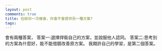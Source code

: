 ```yaml
---
layout: post
comments: true
title: 在給你一次機會，你會不會提供另一種方案?
tags: 
---
```

會有兩種答案，
答案一:選擇捍衛自己的方案，並說服他人認同。
答案二:思考別的方案為什麼好，能不能借鏡改善原方案。
我期許自己的學習，是第二個答案。


